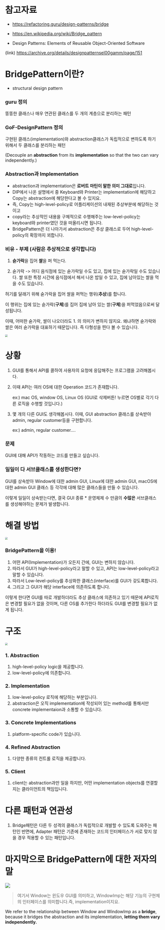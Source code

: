 # 참고자료

* https://refactoring.guru/design-patterns/bridge

* https://en.wikipedia.org/wiki/Bridge_pattern

*  Design Patterns: Elements of Reusable Object-Oriented Software

  (link) https://archive.org/details/designpatternsel00gamm/page/151



# BridgePattern이란?

* structural design pattern

### guru 정의

뚱뚱한 클래스나 매우 연관된 클래스를 두 개의 계층으로 분리하는 패턴



### GoF-DesignPattern 정의

구현된 클래스(implementation)와 abstraction클래스가 독립적으로 변하도록 하기 위해서 두 클래스를 분리하는 패턴

(Decouple an **abstraction** from its **implementation** so that the two can vary independently.)



### Abstraction과 Implementation

* abstraction과 implementation은 **로버트 마틴이 말한 의미 그대로**입니다. 
* DIP에서 나온 설명에서 중 Keyboard와 Printer는 implementation에 해당하고 Copy는 abstraction에 해당한다고 볼 수 있지요.
* 즉, Copy는 high-level-policy로 어플리케이션의 내재된 추상부분에 해당하는 것이고
* copy라는 추상적인 내용을 구체적으로 수행해주는 low-level-policy는 keyboard와 printer였던 것을 떠올리시면 됩니다.
* BridgePattern은 더 나아가서 abstraction은 추상 클래스로 두어 high-level-policy의 확장까지 꾀합니다.



### 비유 - 부제 (사람은 추상적으로 생각합니다)

1. **숟가락**을 집어 **쌀**을 퍼 먹는다.

2. 숟가락 -> 어디 음식점에 있는 숟가락일 수도 있고, 집에 있는 숟가락일 수도 있습니다. 쌀 또한 특정 시간에 음식점에서 해서 나온 밥일 수 있고, 집에 남아있는 쌀을 먹을 수도 있습니다.

허기를 달래기 위해 숟가락을 집어 쌀을 퍼먹는 행위(**추상**)를 합니다. 

이 행위는 집에 있는 숟가락(**구체**)를 집어 집에 남아 있는 쌀(**구체**)을 퍼먹었음으로써 달성됩니다.

이때, 어떠한 숟가락, 쌀이 나오더라도 1. 의 의미가 변하지 않지요. 왜냐하면 숟가락와 쌀은 여러 숟가락을 대표하기 때문입니다. 즉 다형성을 띈다 볼 수 있습니다.





<img src="https://refactoring.guru/images/patterns/content/bridge/bridge-2x.png" style="zoom:50%;" />



# 상황

1. GUI를 통해서 API를 콜하여 사용자의 요청에 응답해주는 프로그램을 고려해봅시다.

2. 이때 API는 여러 OS에 대한 Operation 코드가 존재합니다.

   ex:) mac OS, window OS, Linux OS  (GUI로 삭제버튼! 누르면 OS별로 각기 다른 로직을 수행할 것입니다.)

3. 몇 개의 다른 GUI도 생각해봅시다. 이때, GUI abstraction 클래스를 상속받아 admin, regular customer등을 구현합니다.

   ex:) admin, regular customer....



### 문제

GUI에 대해 API가 작동하는 코드를 만들고 싶습니다.



### 일일이 다 서브클래스를 생성한다면?

GUI를 상속받아 Window에 대한 admin GUI, Linux에 대한 admin GUI, macOS에 대한 admin GUI 클래스 등 각각에 대해 많은 클래스들을 만들 수 있습니다.

이렇게 일일이 상속받는다면, 결국 GUI 종류 * 운영체제 수 만큼의 **수많은** 서브클래스를 생성해야하는 문제가 발생합니다.





# 해결 방법



<img src="https://refactoring.guru/images/patterns/content/bridge/bridge-2-en-2x.png" style="zoom:50%;" />

### BridgePattern을 이용!

1. 어떤 API(Implementation)가 오든지 간에, GUI는 변하지 않습니다.
2. 따라서 GUI가 high-level-policy라고 말할 수 있고, API는 low-level-policy라고 말할 수 있습니다.
3. 따라서 Low-level-policy를 추상화한 클래스(interface)를 GUI가 갖도록합니다.
4. 그리고 그 GUI가 해당 interface에 의존하도록 합니다.



이렇게 한다면 GUI를 따로 개발하더라도 추상 클래스에 의존하고 있기 때문에 API로직은 변경할 필요가 없을 것이며, 다른 OS를 추가한다 하더라도 GUI를 변경할 필요가 없게 됩니다.



# 구조

<img src="https://refactoring.guru/images/patterns/diagrams/bridge/structure-en-indexed-2x.png" style="zoom:50%;" />

### 1. Abstraction

1. high-level-policy logic을 제공합니다.
2. low-level-policy에 의존합니다.



### 2. Implementation

1. low-level-policy 로직에 해당하는 부분입니다.
2. abstraction은 오직 implementation에 작성되어 있는 method를 통해서만 concrete implementaion과 소통할 수 있습니다.



### 3. Concrete Implementations

1. platform-specific code가 있습니다.



### 4. Refined Abstraction

1. 다양한 종류의 컨트롤 로직을 제공합니다.



### 5. Client

1. client는 abstraction과만 일을 하지만, 어떤 implementation objects를 연결할 지는 클라이언트의 책임입니다.



# 다른 패턴과 연관성

1. Bridge패턴은 다른 두 성격의 클래스가 독립적으로 개발할 수 있도록 도와주는 패턴인 반면에, Adapter 패턴은 기존에 존재하는 코드의 인터페이스가 서로 맞지 않을 경우 적용할 수 있는 패턴입니다.



# 마지막으로 BridgePattern에 대한 저자의 말

![](http://www.cs.unc.edu/~stotts/GOF/hires/Pictures/bridg100.gif)

> 여기서 Window는 윈도우 GUI를 의미하고, WindowImp는 해당 기능의 구현체의 인터페이스를 의미합니다.즉, implementation이지요.

We refer to the relationship between Window and WindowImp as a **bridge**, because it bridges the abstraction and its implementation, **letting them vary independently.**


